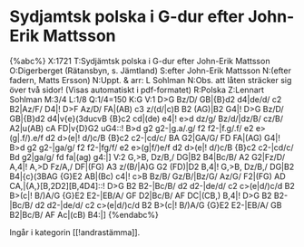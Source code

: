 # Sydjamtsk polska i G-dur efter John-Erik Mattsson

{%abc%}
X:1721
T:Sydjämtsk polska i G-dur efter John-Erik Mattsson
O:Digerberget (Rätansbyn, s. Jämtland)
S:efter John-Erik Mattsson 
N:(efter fadern, Matts Ersson)
N:Uppt. & arr: L Sohlman
N:Obs. att låten sträcker sig över två sidor! (Visas automatiskt i pdf-formatet)
R:Polska
Z:Lennart Sohlman
M:3/4
L:1/8
Q:1/4=150
K:G
V:1
D>G Bz/D/ GB|{B}d2 d4|de/d/ c2 B2|Az/F/ D4|!
D>F Az/D/ FA|(AB) c3 z/(d/|c)B B2 (AG)|B2 G4|!
D>G Bz/D/ GB|{B}d2 d4|v{e}(3ducvB {B}c2 cd|(de) e4|!
e>d dz/g/ Bz/d/|dz/B/ cz/B/ A2|u(AB) cA FD|v{D}G2 uG4::!
B>d g2 g2-|g.a/.g/ f2 f2-|f.g/.f/ e2 e>(g|.f/).e/f d2 d>(e|!
d/)c/B {B}c2 c2-|cd/c/ BA G2|GA/G/ FD FA|(AG) G4|!
B>d g2 g2-|ga/g/ f2 f2-|fg/f/ e2 e>(g|f/)e/f d2 d>(e|!
d/)c/B {B}c2 c2-|cd/c/ Bd g2|ga/g/ fd fa|(ag) g4:|]
V:2
G,>B, Dz/B,/ DG|B2 B4|Bc/B/ A2 G2|Fz/D/ A,4|!
A,>D Fz/A,/ DF|(FG) A3 z/(B/|A)G G2 (FD)|D2 B,4|!
G,>B, Dz/B,/ DG|B2 B4|{c}(3BAG {G}E2 AB|(Bc) c4|!
c>B Bz/B/ Gz/B/|Bz/G/ Az/G/ F2|(FG) AD CA,|{A,}[B,2D2][B,4D4]::!
D>G B2 B2-|Bc/B/ d2 d2-|de/d/ c2 c>(e|d/)c/d B2 B>(c|!
B/)A/G {G}E2 E2-|EB/A/ GF D2|Bc/B/ AF DC|(CB,) B,4|!
D>G B2 B2-|Bc/B/ d2 d2-|de/d/ c2 c>(e|d/)c/d B2 B>(c|!
B/)A/G {G}E2 E2-|EB/A/ GB B2|Bc/B/ AF Ac|(cB) B4:|]
{%endabc%}

Ingår i kategorin [[!andrastämma]].



